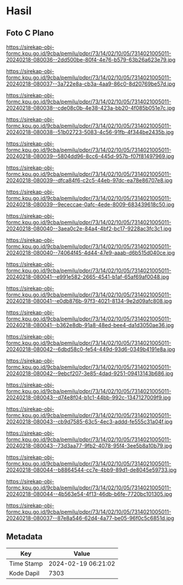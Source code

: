# Hasil

## Foto C Plano

https://sirekap-obj-formc.kpu.go.id/9cba/pemilu/pdpr/73/14/02/10/05/7314021005011-20240218-080036--2dd500be-80f4-4e76-b579-63b26a623e79.jpg

https://sirekap-obj-formc.kpu.go.id/9cba/pemilu/pdpr/73/14/02/10/05/7314021005011-20240218-080037--3a722e8a-cb3a-4aa9-86c0-8d20769be57d.jpg

https://sirekap-obj-formc.kpu.go.id/9cba/pemilu/pdpr/73/14/02/10/05/7314021005011-20240218-080038--cde08c0b-4e38-423a-bb20-4f085b051e7c.jpg

https://sirekap-obj-formc.kpu.go.id/9cba/pemilu/pdpr/73/14/02/10/05/7314021005011-20240218-080038--51b02723-5083-4c56-91fb-4f344be2435b.jpg

https://sirekap-obj-formc.kpu.go.id/9cba/pemilu/pdpr/73/14/02/10/05/7314021005011-20240218-080039--5804dd96-8cc6-445d-957b-f07f81497969.jpg

https://sirekap-obj-formc.kpu.go.id/9cba/pemilu/pdpr/73/14/02/10/05/7314021005011-20240218-080039--dfca84f6-c2c5-44eb-97dc-ea78e86707e8.jpg

https://sirekap-obj-formc.kpu.go.id/9cba/pemilu/pdpr/73/14/02/10/05/7314021005011-20240218-080039--9ececcae-0afc-4ede-8009-683439618c50.jpg

https://sirekap-obj-formc.kpu.go.id/9cba/pemilu/pdpr/73/14/02/10/05/7314021005011-20240218-080040--3aea0c2e-84a4-4bf2-bc17-9228ac3fc3c1.jpg

https://sirekap-obj-formc.kpu.go.id/9cba/pemilu/pdpr/73/14/02/10/05/7314021005011-20240218-080040--74064f45-4d44-47e9-aaab-d6b515d040ce.jpg

https://sirekap-obj-formc.kpu.go.id/9cba/pemilu/pdpr/73/14/02/10/05/7314021005011-20240218-080041--e991e582-2665-4541-b1af-65af69af0048.jpg

https://sirekap-obj-formc.kpu.go.id/9cba/pemilu/pdpr/73/14/02/10/05/7314021005011-20240218-080041--e0db876b-97f3-4021-8134-9e2d09afc808.jpg

https://sirekap-obj-formc.kpu.go.id/9cba/pemilu/pdpr/73/14/02/10/05/7314021005011-20240218-080041--b362e8db-91a8-48ed-bee4-da1d3050ae36.jpg

https://sirekap-obj-formc.kpu.go.id/9cba/pemilu/pdpr/73/14/02/10/05/7314021005011-20240218-080042--6dbd58c0-fe54-449d-93d6-0349b4191e8a.jpg

https://sirekap-obj-formc.kpu.go.id/9cba/pemilu/pdpr/73/14/02/10/05/7314021005011-20240218-080042--9ebcf207-3e85-4dad-9251-09413143b686.jpg

https://sirekap-obj-formc.kpu.go.id/9cba/pemilu/pdpr/73/14/02/10/05/7314021005011-20240218-080043--d74e8f04-b1c1-44bb-992c-1347127009f9.jpg

https://sirekap-obj-formc.kpu.go.id/9cba/pemilu/pdpr/73/14/02/10/05/7314021005011-20240218-080043--cb9d7585-63c5-4ec3-addd-fe555c31a04f.jpg

https://sirekap-obj-formc.kpu.go.id/9cba/pemilu/pdpr/73/14/02/10/05/7314021005011-20240218-080043--73d3aa77-9fb2-4078-95f4-3ee5b8a10b79.jpg

https://sirekap-obj-formc.kpu.go.id/9cba/pemilu/pdpr/73/14/02/10/05/7314021005011-20240218-080044--b8864544-cc7e-4bb9-89d1-de8045e59733.jpg

https://sirekap-obj-formc.kpu.go.id/9cba/pemilu/pdpr/73/14/02/10/05/7314021005011-20240218-080044--4b563e54-4f13-46db-b6fe-7720bc101305.jpg

https://sirekap-obj-formc.kpu.go.id/9cba/pemilu/pdpr/73/14/02/10/05/7314021005011-20240218-080037--87e8a546-62d4-4a77-be05-96f0c5c6851d.jpg


## Metadata

| Key        | Value               |
| ---------- | ------------------- |
| Time Stamp | 2024-02-19 06:21:02 |
| Kode Dapil | 7303                |



